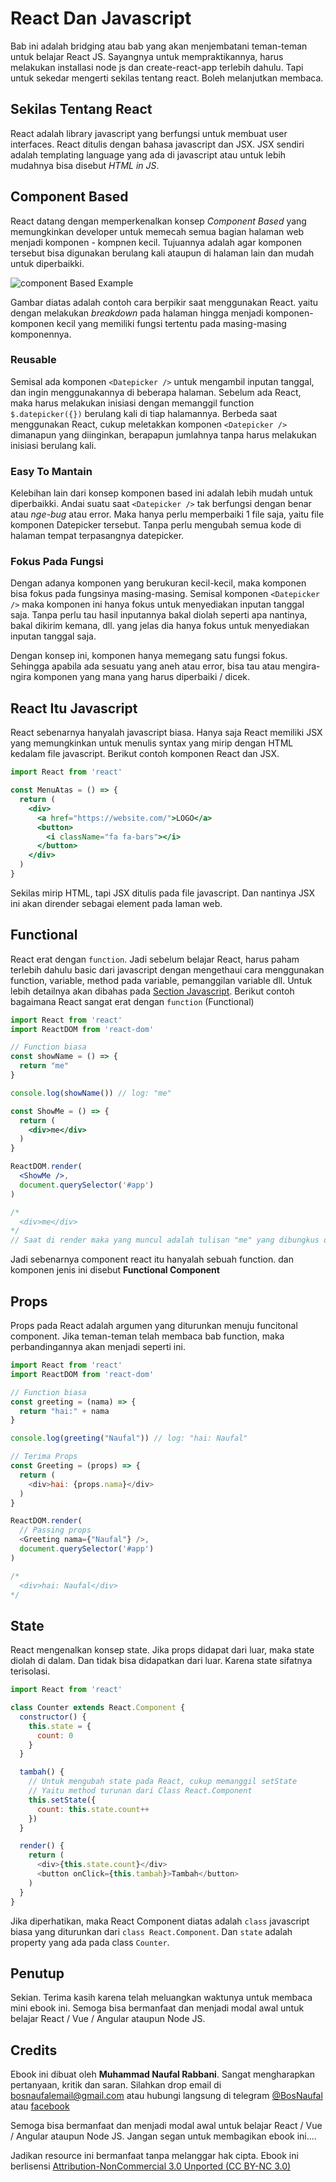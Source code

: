 # React Dan Javascript
Bab ini adalah bridging atau bab yang akan menjembatani teman-teman untuk belajar React JS. Sayangnya untuk mempraktikannya, harus melakukan installasi node js dan create-react-app terlebih dahulu. Tapi untuk sekedar mengerti sekilas tentang react. Boleh melanjutkan membaca.

## Sekilas Tentang React
React adalah library javascript yang berfungsi untuk membuat user interfaces. React ditulis dengan bahasa javascript dan JSX. JSX sendiri adalah templating language yang ada di javascript atau untuk lebih mudahnya bisa disebut *HTML in JS*.

## Component Based
React datang dengan memperkenalkan konsep *Component Based* yang memungkinkan developer untuk memecah semua bagian halaman web menjadi komponen - kompnen kecil. Tujuannya adalah agar komponen tersebut bisa digunakan berulang kali ataupun di halaman lain dan mudah untuk diperbaikki.

![component Based Example](./images/component-based.png)

Gambar diatas adalah contoh cara berpikir saat menggunakan React. yaitu dengan melakukan *breakdown* pada halaman hingga menjadi komponen-komponen kecil yang memiliki fungsi tertentu pada masing-masing komponennya. 

### Reusable
Semisal ada komponen `<Datepicker />` untuk mengambil inputan tanggal, dan  ingin menggunakannya di beberapa halaman. Sebelum ada React, maka harus melakukan inisiasi dengan memanggil function `$.datepicker({})` berulang kali di tiap halamannya. Berbeda saat menggunakan React, cukup meletakkan komponen `<Datepicker />` dimanapun yang diinginkan, berapapun jumlahnya tanpa harus melakukan inisiasi berulang kali.

### Easy To Mantain
Kelebihan lain dari konsep komponen based ini adalah lebih mudah untuk diperbaikki. Andai suatu saat `<Datepicker />` tak berfungsi dengan benar atau *nge-bug* atau error. Maka hanya perlu memperbaiki 1 file saja, yaitu file komponen Datepicker tersebut. Tanpa perlu mengubah semua kode di halaman tempat terpasangnya datepicker.

### Fokus Pada Fungsi
Dengan adanya komponen yang berukuran kecil-kecil, maka komponen bisa fokus pada fungsinya masing-masing. Semisal komponen `<Datepicker />` maka komponen ini hanya fokus untuk menyediakan inputan tanggal saja. Tanpa perlu tau hasil inputannya bakal diolah seperti apa nantinya, bakal dikirim kemana, dll. yang jelas dia hanya fokus untuk menyediakan inputan tanggal saja.

Dengan konsep ini, komponen hanya memegang satu fungsi fokus. Sehingga apabila ada sesuatu yang aneh atau error, bisa tau atau mengira-ngira komponen yang mana yang harus diperbaiki / dicek.


## React Itu Javascript
React sebenarnya hanyalah javascript biasa. Hanya saja React memiliki JSX yang memungkinkan untuk menulis syntax yang mirip dengan HTML kedalam file javascript. Berikut contoh komponen React dan JSX.

```jsx
import React from 'react'

const MenuAtas = () => {
  return (
    <div>
      <a href="https://website.com/">LOGO</a>
      <button>
        <i className="fa fa-bars"></i>
      </button>
    </div>
  )
}
```

Sekilas mirip HTML, tapi JSX ditulis pada file javascript. Dan nantinya JSX ini akan dirender sebagai element pada laman web.


## Functional
React erat dengan `function`. Jadi sebelum belajar React, harus paham terlebih dahulu basic dari javascript dengan mengethaui cara menggunakan function, variable, method pada variable, pemanggilan variable dll. Untuk lebih detailnya akan dibahas pada [Section Javascript](javascript/hello.md). Berikut contoh bagaimana React sangat erat dengan `function` (Functional)

```jsx
import React from 'react'
import ReactDOM from 'react-dom'

// Function biasa
const showName = () => {
  return "me"
}

console.log(showName()) // log: "me"

const ShowMe = () => {
  return (
    <div>me</div>
  )
}

ReactDOM.render(
  <ShowMe />, 
  document.querySelector('#app')
)

/*
  <div>me</div>
*/
// Saat di render maka yang muncul adalah tulisan "me" yang dibungkus oleh elemen div
```

Jadi sebenarnya component react itu hanyalah sebuah function. dan komponen jenis ini disebut **Functional Component** 


## Props
Props pada React adalah argumen yang diturunkan menuju funcitonal component. Jika teman-teman telah membaca bab function, maka perbandingannya akan menjadi seperti ini.

```javascript
import React from 'react'
import ReactDOM from 'react-dom'

// Function biasa
const greeting = (nama) => {
  return "hai:" + nama
}

console.log(greeting("Naufal")) // log: "hai: Naufal"

// Terima Props
const Greeting = (props) => {
  return (
    <div>hai: {props.nama}</div>
  )
}

ReactDOM.render(
  // Passing props
  <Greeting nama={"Naufal"} />, 
  document.querySelector('#app')
)

/*
  <div>hai: Naufal</div>
*/
```

## State
React mengenalkan konsep state. Jika props didapat dari luar, maka state diolah di dalam. Dan tidak bisa didapatkan dari luar. Karena state sifatnya terisolasi.


```javascript
import React from 'react'

class Counter extends React.Component {
  constructor() {
    this.state = {
      count: 0
    }
  }

  tambah() {
    // Untuk mengubah state pada React, cukup memanggil setState
    // Yaitu method turunan dari Class React.Component
    this.setState({ 
      count: this.state.count++ 
    })
  }

  render() {
    return (
      <div>{this.state.count}</div>
      <button onClick={this.tambah}>Tambah</button>
    )
  }
}
```

Jika diperhatikan, maka React Component diatas adalah `class` javascript biasa yang diturunkan dari `class React.Component`. Dan `state` adalah property yang ada pada class `Counter`.


## Penutup

Sekian. Terima kasih karena telah meluangkan waktunya untuk membaca mini ebook ini. Semoga bisa bermanfaat dan menjadi modal awal untuk belajar React / Vue / Angular ataupun Node JS. 



## Credits

Ebook ini dibuat oleh **Muhammad Naufal Rabbani**. Sangat mengharapkan  pertanyaan, kritik dan saran. Silahkan drop email di [bosnaufalemail@gmail.com](mailto:bosnaufalemail@gmail.com) atau hubungi langsung di telegram [@BosNaufal](https://t.me/BosNaufal) atau [facebook](https://facebook.com/BosNaufalAccount)

Semoga bisa bermanfaat dan menjadi modal awal untuk belajar React / Vue / Angular ataupun Node JS. Jangan segan untuk membagikan ebook ini....

Jadikan resource ini bermanfaat tanpa melanggar hak cipta. Ebook ini berlisensi [Attribution-NonCommercial 3.0 Unported (CC BY-NC 3.0)](https://creativecommons.org/licenses/by-nc/3.0/)


